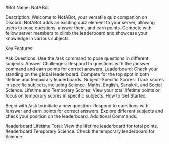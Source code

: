 #Bot Name: NotABot

Description:
Welcome to NotABot, your versatile quiz companion on Discord! NotABot adds an exciting quiz element to your server, allowing users to pose questions, answer them, and earn points. Compete with fellow server members to climb the leaderboard and showcase your knowledge in various subjects.

Key Features:

Ask Questions: Use the /ask command to pose questions in different subjects.
Answer Challenges: Respond to questions with the /answer command and earn points for correct answers.
Leaderboard: Check your standing on the global leaderboard. Compete for the top spot in both lifetime and temporary leaderboards.
Subject-Specific Scores: Track scores in specific subjects, including Science, Maths, English, Sanskrit, and Social Science.
Lifetime and Temporary Scores: View your total lifetime points or focus on temporary scores in specific subjects.
How to Get Started:

Begin with /ask to initiate a new question.
Respond to questions with /answer and earn points for correct answers.
Explore different subjects and check your position on the leaderboard.
Additional Commands:

/leaderboard Lifetime Total: View the lifetime leaderboard for total points.
/leaderboard Temporary Science: Check the temporary leaderboard for Science.
